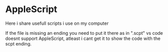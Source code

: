 # AppleScript

Here i share usefull scripts i use on my computer

If the file is missing an ending you need to put it there as in ".scpt" 
vs code doesnt support AppleScript, atleast i cant get it to show the code with the scpt ending.